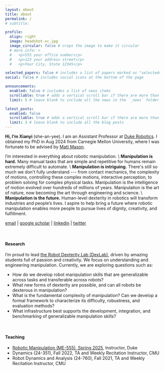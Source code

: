 ```yaml
---
layout: about
title: about
permalink: /
# subtitle:

profile:
  align: right
  image: headshot-xc.jpg
  image_circular: false # crops the image to make it circular
  # more_info: >
  #   <p>555 your office number</p>
  #   <p>123 your address street</p>
  #   <p>Your City, State 12345</p>

selected_papers: false # includes a list of papers marked as "selected={true}"
social: false # includes social icons at the bottom of the page

announcements:
  enabled: false # includes a list of news items
  scrollable: true # adds a vertical scroll bar if there are more than 3 news items
  limit: 5 # leave blank to include all the news in the `_news` folder

latest_posts:
  enabled: false
  scrollable: true # adds a vertical scroll bar if there are more than 3 new posts items
  limit: 3 # leave blank to include all the blog posts
---
```


**Hi, I’m Xianyi** (she-an-yee).
I am an Assistant Professor at [Duke Robotics](https://robotics.pratt.duke.edu/).
I obtained my PhD in Aug 2024 from Carnegie Mellon University, where I was fortunate to be advised by [Matt Mason](https://mtmason.com/).

I’m interested in everything about robotic manipulation. \\
**Manipulation is hard.** Many manual tasks that are simple and repetitive for humans remain extremely difficult to automate. \\
**Manipulation is intriguing.** There's still so much we don't fully understand --- from contact mechanics, the complexity of motions, controlling these complex motions, interactive perception, to problem solving for complex physical tasks. Manipulation is the intelligence of motion evolved over hundreds of millions of years. Manipulation is the art of nature, now becoming the art through engineering and science. \\
**Manipulation is the future.** Human-level dexterity in robotics will transform industries and people’s lives. I aspire to help bring a future where robotic manipulation enables more people to pursue lives of dignity, creativity, and fulfillment.

[email](mailto:xianyi.cheng@duke.edu) \| [google scholar](https://scholar.google.com/citations?hl=en&user=PvDd3k4AAAAJ) \| [linkedin](https://www.linkedin.com/in/xianyi-cheng-81249617b/) \| [twitter](https://x.com/ChengXianyi)

<br>

#### Research

I’m proud to lead [the Robot Dexterity Lab (DexLab)](https://xianyicheng.github.io/dexlab/), driven by amazing students full of passion and creativity.
We focus on understanding and engineering manipulation. Currently, we are exploring questions such as:

- How do we develop robot manipulation skills that are generalizable across tasks and transferable across robots?
- What new forms of dexterity are possible, and can all robots be dexterous in manipulation?
- What is the fundamental complexity of manipulation? Can we develop a formal framework to characterize its difficulty, robustness, and evaluation methods?
- What infrastructure best supports the development, integration, and benchmarking of generalizable manipulation skills?

<br>

#### Teaching

- [Robotic Manipulation (ME-555), Spring 2025](https://sites.google.com/view/duke-manipulation-spring25), Instructor, Duke
- Dynamics (24-351), Fall 2022, TA and Weekly Recitation Instructor, CMU
- Robot Dynamics and Analysis (24-760), Fall 2021, TA and Weekly Recitation Instructor, CMU

